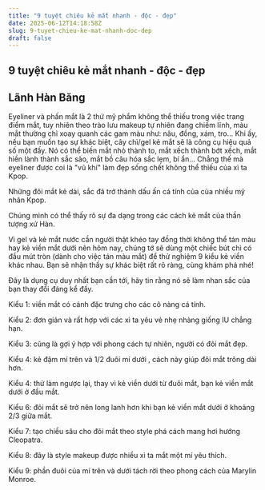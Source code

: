 ```yaml
---
title: "9 tuyệt chiêu kẻ mắt nhanh - độc - đẹp"
date: 2025-06-12T14:18:58Z
slug: 9-tuyet-chieu-ke-mat-nhanh-doc-dep
draft: false
---
```


## 9 tuyệt chiêu kẻ mắt nhanh - độc - đẹp

## Lãnh Hàn Băng

Eyeliner và phấn mắt là 2 thứ mỹ phẩm không thể thiếu trong việc trang điểm mắt, tuy nhiên theo trào lưu makeup tự nhiên đang chiếm lĩnh, màu mắt thường chỉ xoay quanh các gam màu như: nâu, đồng, xám, tro... Khi ấy, nếu bạn muốn tạo sự khác biệt, cây chì/gel kẻ mắt sẽ là công cụ hiệu quả số một đấy. Nó có thể biến mắt nhỏ thành to, mắt xếch thành bớt xếch, mắt hiền lành thành sắc sảo, mắt bồ câu hóa sắc lẹm, bí ẩn... Chẳng thế mà eyeliner được coi là "vũ khí" làm đẹp sống chết không thể thiếu của xì ta Kpop.

 
 
Những đôi mắt kẻ dài, sắc đã trở thành dấu ấn cá tính của của nhiều mỹ nhân Kpop.

Chúng mình có thể thấy rõ sự đa dạng trong các cách kẻ mắt của thần tượng xứ Hàn.
 
 
Vì gel và kẻ mắt nước cần người thật khéo tay đồng thời không thể tán màu hay kẻ viền mắt dưới nên hôm nay, chúng tớ sẽ dùng một chiếc bút chì có đầu mút tròn (dành cho việc tán màu mắt) để thử nghiệm 9 kiểu kẻ viền khác nhau. Bạn sẽ nhận thấy sự khác biệt rất rõ ràng, cùng khám phá nhé!
 

Đây là dụng cụ duy nhất bạn cần tới, hãy tin rằng nó sẽ làm nhan sắc của bạn thay đổi đáng kể đấy.

 
Kiểu 1: viền mắt có cánh đặc trưng cho các cô nàng cá tính.

Kiểu 2: đơn giản và rất hợp với các xì ta yêu vẻ nhẹ nhàng giống IU chẳng hạn.

Kiểu 3: cũng là gợi ý hợp với phong cách tự nhiên, người có đôi mắt đẹp.

Kiểu 4: kẻ đậm mí trên và 1/2 đuôi mí dưới , cách này giúp đôi mắt trông dài hơn.

Kiểu 4: thử làm ngược lại, thay vì kẻ viền dưới từ đuôi mắt, bạn kẻ viền mắt dưới ở đầu mắt.

Kiểu 6: đôi mắt sẽ trở nên long lanh hơn khi bạn kẻ viền mắt dưới ở khoảng 2/3 giữa mắt.

Kiểu 7: tạo chiều sâu cho đôi mắt theo style phá cách mang hơi hướng Cleopatra.

Kiểu 8: đây là style makeup được nhiều xì ta mắt một mí yêu thích.

Kiểu 9: phần đuôi của mí trên và dưới tách rời theo phong cách của Marylin Monroe.